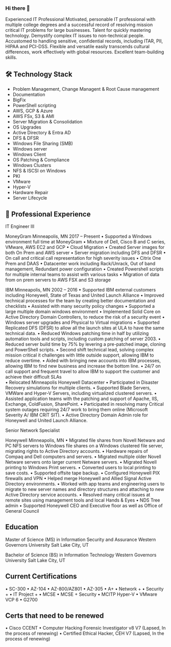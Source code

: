 ### Hi there 👋
Experienced IT Professional
Motivated, personable IT professional with multiple college degrees and a successful record of resolving mission critical IT problems for large businesses. Talent for quickly mastering technology. Demystify complex IT issues to non-technical people. Accustomed to handling sensitive, confidential records, including ITAR, PII, HIPAA and PCI-DSS. Flexible and versatile easily transcends cultural differences, work effectively with global resources. Excellent team-building skills.

## 🛠 Technology Stack

* Problem Management, Change Managent & Root Cause management
* Documentation
* BigFix
* PowerShell scripting
* AWS, GCP & Azure
* AWS FSx, S3 & AMI
* Server Migration & Consolidation
* OS Upgrades
* Active Directory & Entra AD
* DFS & DFSR
* Windows File Sharing (SMB)
* Windows server
* Windows Client
* OS Patching & Compliance
* Windows Clusters
* NFS & ISCSI on Windows
* PKI
* VMware
* Hyper-V
* Hardware Repair
* Server Lifecycle

## 🔭 Professional Experience

IT Engineer III

MoneyGram Minneapolis, MN
2017 – Present
•	Supported a Windows environment full time at MoneyGram
•	Mixture of Dell, Cisco B and C series, VMware, AWS EC2 and GCP
•	Cloud Migration
•	Created Server images for both On Prem and AWS server
•	Server migration including DFS and DFSR
•	On call and critical call representation for high severity issues
•	Citrix One Prem and DAAS
•	Datacenter work including Rack/Unrack, Out of band management, Redundant power configuration
•	Created Powershell scripts for multiple internal teams to assist with various tasks
•	Migration of data from on prem servers to AWS FSX and S3 storage

IBM Minneapolis, MN
2002 – 2016
•	Supported IBM external customers including Honeywell, State of Texas and United Launch Alliance
•	Improved technical processes for the team by creating better documentation and checklists
•	Assisted with many security policy changes
•	Supported a large multiple domain windows environment
•	Implemented Solid Core on Active Directory Domain Controllers, to reduce the risk of a security event
•	Windows server upgrades and Physical to Virtual migrations 
•	Supported Replicated DFS (DFSR) to allow all the launch sites at ULA to have the same technical data.
•	Reduced Windows patching time in half by utilizing automation tools and scripts, including custom patching of server 2003.
•	Reduced server build time by 75% by levering a pre-patched image, cloning and PowerShell scripts.
•	Second shift technical lead, solving complex mission critical it challenges with little outside support, allowing IBM to reduce overtime.
•	Aided with bringing new accounts into IBM processes, allowing IBM to find new business and increase the bottom line.
•	24/7 on call support and frequent travel to allow IBM to support the customer and achieve their difficult SLAs  
•	Relocated Minneapolis Honeywell Datacenter
•	Participated in Disaster Recovery simulations for multiple clients.
•	Supported Blade Servers, VMWare and Hyper-V Servers, including virtualized clustered servers.
•	Assisted application teams with the patching and support of Apache, IIS, Exchange, ColdFusion, SharePoint.
•	Participated in resolving many Critical system outages requiring 24/7 work to bring them online (Microsoft Severity A/ IBM CRIT SIT).
•	Active Directory Domain Admin role for Honeywell and United Launch Alliance.

Senior Network Specialist

Honeywell Minneapolis, MN
•	Migrated file shares from Novell Netware and PC NFS servers to Windows file shares on a Windows clustered file server, migrating rights to Active Directory accounts.
•	Hardware repairs of Compaq and Dell computers and servers.
•	Migrated multiple older Novell Netware servers onto larger current Netware servers. 
•	Migrated Novell printing to Windows Print servers.
•	Converted users to local printing to save costs.
•	Supported offsite tape backup.
•	Configured Honeywell PIX firewalls and VPN
•	Helped merge Honeywell and Allied Signal Active Directory environments.
•	Worked with app teams and engineering users to migrate to new server names and directory structures and attaching to new Active Directory service accounts.
•	Resolved many critical issues at remote sites using management tools and local Hands & Eyes
•	NDS Tree admin
•	Supported Honeywell CEO and Executive floor as well as Office of General Council

## Education

Master of Science (MS) in Information Security and Assurance
Western Governors University Salt Lake City, UT

Bachelor of Science (BS) in Information Technology
Western Governors University Salt Lake City, UT

## Current Certifications
•	SC-300
•	AZ-104
•	AZ-800/AZ801
• AZ-305
•	A+
•	Network +
•	Security +
•	IT Project +
•	MCSE
•	MCSE + Security
•	MCITP Hyper-V
•	VMware VCP 6
•	G2700

## Certs that need to be renewed
•	Cisco CCENT
•	Computer Hacking Forensic Investigator v8 V7 (Lapsed, In the process of renewing)
•	Certified Ethical Hacker, CEH V7 (Lapsed, In the process of renewing)

